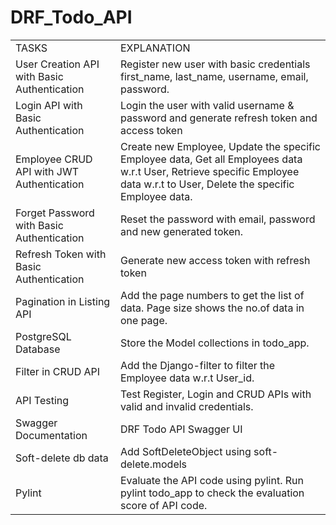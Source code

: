 # DRF_Todo_API
<table>
  <td>
TASKS
  </td>
  <td>
EXPLANATION
    </td>
  <tr>
    <td>
User Creation API with Basic Authentication
    </td>
    <td>
Register new user with basic credentials first_name, last_name, username, email, password.
</td>
    <tr>
    <td>
Login API with Basic Authentication
      <td>
Login the user with valid username & password and generate refresh token and access token
      </td>
  </tr>
  <tr>
    <td>
Employee CRUD API with JWT Authentication
      </td>
        <td>
Create new Employee, Update the specific Employee data, Get all Employees data w.r.t User, Retrieve specific Employee data w.r.t to User, Delete the specific Employee data. 
    </td>
<tr>
    <td>
Forget Password with Basic Authentication
      </td>
  <td>
Reset the password with email, password and new generated token.
  </td>
  </tr>
 <tr>
    <td>
Refresh Token with Basic Authentication 
      </td>
   <td>
Generate new access token with refresh token
 </td>
  </tr>
      <tr>
    <td>
Pagination in Listing API 
      </td>
   <td>
Add the page numbers to get the list of data. Page size shows the no.of data in one page.
 </td>
  </tr>
      <tr>
    <td>
PostgreSQL Database
      </td>
   <td>
Store the Model collections in todo_app.
 </td>
  </tr>
      <tr>
    <td>
Filter in CRUD API
      </td>
   <td>
Add the Django-filter to filter the Employee data w.r.t User_id.
 </td>
  </tr>
      <tr>
    <td>
API Testing
      </td>
   <td>
Test Register, Login and CRUD APIs with valid and invalid credentials. 
 </td>
  </tr>
      <tr>
    <td>
Swagger Documentation
      </td>
   <td>
DRF Todo API Swagger UI
 </td>
  </tr>
      <tr>
    <td>
Soft-delete db data
      </td>
   <td>
Add SoftDeleteObject using soft-delete.models
 </td>
  </tr>
      <tr>
    <td>
Pylint 
      </td>
   <td>
Evaluate the API code using pylint. Run pylint todo_app to check the evaluation score of API code.
       </td>
  </tr>
</table>


